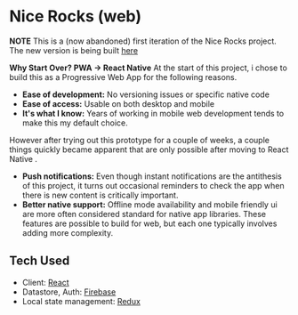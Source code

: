 # Nice Rocks (web)

**NOTE**
This is a (now abandoned) first iteration of the Nice Rocks project. The new version is being built [here](https://github.com/Samtfm/nice-rocks)

**Why Start Over?  PWA -> React Native**
At the start of this project, i chose to build this as a Progressive Web App for the following reasons.
 - **Ease of development:** No versioning issues or specific native code
 - **Ease of access:** Usable on both desktop and mobile
 - **It's what I know:** Years of working in mobile web development tends to make this my default choice.

However after trying out this prototype for a couple of weeks, a couple things quickly became apparent that are only possible after moving to React Native    .
 - **Push notifications:** Even though instant notifications are the antithesis of this project, it turns out occasional reminders to check the app when there is new content is critically important.
 - **Better native support:** Offline mode availability and mobile friendly ui are more often considered standard for native app libraries. These features are possible to build for web, but each one typically involves adding more complexity.


## Tech Used
- Client: [React](https://reactjs.org/)
- Datastore, Auth: [Firebase](http://firebase.google.com/)
- Local state management: [Redux](https://redux.js.org/)
